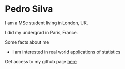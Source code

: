 # Pedro Silva

I am a MSc student living in London, UK.

I did my undergrad in Paris, France.

Some facts about me

- I am interested in real world applications of statistics

Get access to my github page [here](https://github.com/peulsilva)
